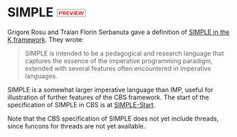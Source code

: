 SIMPLE ![PREVIEW](../../Funcons-beta/preview.png)
======

Grigore Rosu and Traian Florin Serbanuta gave a definition of 
[SIMPLE in the K framework]. They wrote:

> SIMPLE is intended to be a pedagogical and research language that captures
> the essence of the imperative programming paradigm, extended with several
> features often encountered in imperative languages. 

SIMPLE is a somewhat larger imperative language than IMP, useful for
illustration of further features of the CBS framework. The start of the 
specification of SIMPLE in CBS is at [SIMPLE-Start].

Note that the CBS specification of SIMPLE does not yet include threads, since
funcons for threads are not yet available.

[SIMPLE in the K framework]: http://fsl.cs.illinois.edu/index.php/K_Overview_and_SIMPLE_Case_Study

[SIMPLE-Start]: SIMPLE-cbs/SIMPLE/SIMPLE-Start/index.html
